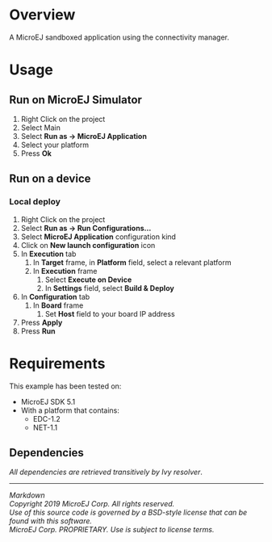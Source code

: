 # Overview

A MicroEJ sandboxed application using the connectivity manager.

# Usage

## Run on MicroEJ Simulator

1. Right Click on the project
2. Select Main
3. Select **Run as -> MicroEJ Application**
4. Select your platform
5. Press **Ok**

## Run on a device

### Local deploy

1. Right Click on the project
2. Select **Run as -> Run Configurations...** 
3. Select **MicroEJ Application** configuration kind
4. Click on **New launch configuration** icon
5. In **Execution** tab
	1. In **Target** frame, in **Platform** field, select a relevant platform
	2. In **Execution** frame
		1. Select **Execute on Device**
		2. In **Settings** field, select **Build & Deploy**
6. In **Configuration** tab
	1. In **Board** frame
		1. Set **Host** field to your board IP address
7. Press **Apply**
8. Press **Run**

# Requirements

This example has been tested on:

* MicroEJ SDK 5.1
* With a platform that contains:
    * EDC-1.2
    * NET-1.1

## Dependencies

_All dependencies are retrieved transitively by Ivy resolver_.


---  
_Markdown_   
_Copyright 2019 MicroEJ Corp. All rights reserved._   
_Use of this source code is governed by a BSD-style license that can be found with this software._   
_MicroEJ Corp. PROPRIETARY. Use is subject to license terms._  